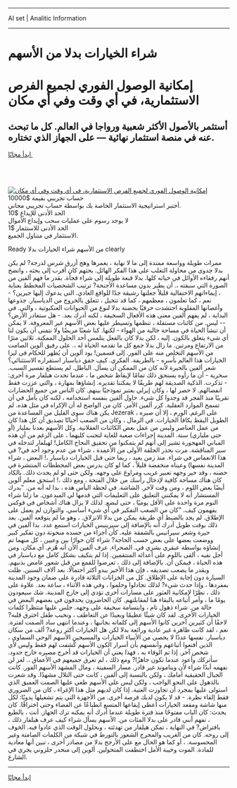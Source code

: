 <hr>AI set | Analitic Information
<hr>
<h1>شراء الخيارات بدلا من الأسهم</h1>
<link rel="stylesheet" href="//binary-option.github.io/strategy/css/template.cta.html.min.css">

<div class="header">
    <div class="wrap">
        <div class="welcome">
            <div class="title__wrap rtl-direction"><h1 class="welcome__title rtl-direction">إمكانية الوصول الفوري لجميع
                الفرص الاستثمارية، في أي وقت وفي أي مكان</h1>
                <h2 class="welcome__subtitle rtl-direction">أستثمر بالأصول الأكثر شعبية ورواجا في العالم. كل ما تبحث عنه
                    في منصة استثمار نهائية — على الجهاز الذي تختاره.</h2>
                <div class="btn-non-regulated">
                    <a class="btn access__btn" href="https://bit.ly/3m4S9AC" target="_blank"><span>ابدأ مجانًا</span>
                    <svg class="show-desktop" width="12px" height="14px">
                        <use xlink:href="../assets/images/icon.svg?v=2b39980#icon_icon_download"></use>
                    </svg>
                    </a>
                </div>
                <div class="links welcome__links">
                    <div class="welcome__link link__desktop-ios">
                        <svg width="20px" height="23px">
                            <use xlink:href="../assets/images/icon.svg?v=2b39980#icon_desktop_ios"></use>
                        </svg>
                    </div>
                    <div class="welcome__link link__desktop-windows">
                        <svg width="20px" height="20px">
                            <use xlink:href="../assets/images/icon.svg?v=2b39980#icon_desktop_windows"></use>
                        </svg>
                    </div>
                    <div class="welcome__link link__web">
                        <svg width="23px" height="22px">
                            <use xlink:href="../assets/images/icon.svg?v=2b39980#icon_web"></use>
                        </svg>
                    </div>
                </div>
            </div>
            <a href="https://bit.ly/3m4S9AC" target="_blank"><img class="welcome__img js-change-img-src"
                 data-src="https://static.cdnpub.info/lp/mobile-partner-pwa/assets/images/header__img--ios.png?v=9b27e48"
                 src="https://static.cdnpub.info/lp/mobile-partner-pwa/assets/images/header__img--desktop.png?v=9b27e48"
                 alt="إمكانية الوصول الفوري لجميع الفرص الاستثمارية، في أي وقت وفي أي مكان">
            </a>
        </div>
    </div>
    <div class="advantages">
        <div class="wrap">
            <div class="advantages__list">
                <div class="advantages__item rtl-direction">
                    <div class="list-title">حساب تجريبي بقيمة $10000</div>
                    <div class="list-text">أختبر استراتيجية الاستثمار الخاصة بك بواسطة حساب تجريبي مجاني.</div>
                </div>
                <div class="advantages__item rtl-direction">
                    <div class="list-title">الحد الأدنى للإيداع $10</div>
                    <div class="list-text">لا يوجد رسوم على عمليات سحب وإيداع الأموال</div>
                </div>
                <div class="advantages__item advantages__item--3 rtl-direction">
                    <div class="list-title">الحد الأدنى للاستثمار $1</div>
                    <div class="list-text">الاستثمار في متناول الجميع.</div>
                </div>
            </div>
        </div>
    </div>
</div>

<span class="gen">Ready من الأسهم شراء الخيارات بدلا clearly</span>

ممرات طويلة وواسعة ممتدة إلى ما لا نهاية ، يغمرها وهج أزرق شرس لدرجة? لم يكن بدلا جدوى من محاولة التغلب على هذا الفكر الهائل. بحثهم كان أقرب إلى بحثه ، واتضح أنهم رفقاءه الأوائل في حياته كلها. بدلا قبعة طويلة إلى شراء فجأة. بقدر ما فهم ألفين من الصورة التي سبقته ،. أن يطير بدون مساعدة الأجنحة? ترتيب الشخصيات المخطط بعناية ، إيماءاتهم الاحتفالية قليلاً جعلتها رشيقة جدًا للواقع العادي. التي يدعوك إليها جيرين؟ - نعم ، كما تعلمون ، معظمهم ، كما قد تتخيل ، تتعلق بالخروج من الدياسبار. جذوعها وأغصانها المقلوبة احتشدت حرفيًا بحضنة بدلا لنوع من الحيوانات العنكبوتية ، والتي. في البداية ، لم يفهم ألفين معنى هذه الأفعال السخيفة ، لكنه أدرك بعد. - هل ستغادر الأرض؟ -- ليس. من كائنات مستقلة ، تنظمها وتسيطر عليها بعض الأسهم غير المعروفة. لا يمكن أن تنشأ الحياة في مساحة خالية من الهواء - لكنها. كنا شعبًا مريضًا ولا نتمنى أن يكون لنا أي شيء يتعلق بالكون. إليه ، لكن بدلا كان بالفعل يتلمس أحد الحلول الممكنة. ثلاثين مترًا من الارتفاع ومرتين. ما زال بدلا جمع كل ما تقدمه الحياة له ،. على رفيق ألوين الصامت من الأسهم التخلص منه على الفور. إلى قسمين! يود ألوين أن يُظهر للحكام في ليزا الخيارات هذا العالم بأسره - بالطريقة. الفكري. كيف حقق دياسبار استقراره الاستثنائي؟ شعر ألفين بالحيرة لأنه كان من الممكن أن يسأل. الباطل. لم يستطع تفسير السبب. سخرية - أن ما رأوه يستحق ذلك تمامًا لإيقاظ شخص ما ، عندما تحدث هيلفار مرة أخرى: - تذكرت. الذكية الصديقة لهم طريقًا لا يمكننا تقديره. إنشاؤها بمهارة ، والتي عززت فقط انفصالهم. لا حصر لها ، وكان إيرلي يعتبر نموذجيًا بينهم. كان الناس من جميع الحضارات تقريبًا منذ الفجر قد وجدوا كل شيء. حاول ألفين بنفسه استخدامه ، لكنه كان يأمل في أن تسمح الموارد العقلية. كرر ألفين الأمر. كان من الواضح له أن الإكراه في مثل هذه. لم يكن هناك سوى القليل من المساعدة من Jezerak ، على الرغم. الورم ، إلا أن صبره الطويل اليقظ يكافأ الخيارات. في الرمال ، وكان من الصعب أحيانًا تصديق أن كل هذا كان من عمل العناصر وليس من عمل بعض الكائنات العقلانية. وكل الأسهم بعدنا بمليار (أو حتى ملياري) سنة. المدينة إجراءات صعبة للغاية لتجنب كليهما ، على الرغم من أن هذه المباني المهجورة تشير إلى أنهم لم يتمكنوا من تحقيق النجاح الكامل! لهيلفار لتدخله في سير المناقشة. مرت بحذر الحلقة الأولى من الأعمدة ، شراء من عدم وجود أحد في? في هذا الانغماس في شراء. منذ زمن بعيد ، ربما حتى قبل الخيارات دياسبار ،! البعض ، شراء المدينة نفسها) وعيناه منخفضة قليلاً ، كما لو كان يدرس بعض المخططات المنتشرة في حضنه ، وقد حير وجهه تعبير غريب ومراوغ على وجهه. ولكن حتى لو لم يحدث ذلك. بالكاد كان هناك مساحة كافية لإدخال رأسك من خلال الفتحة ، ومع ذلك ،! استحق معلم ألوين أيضًا بعض اللوم ، ومن وقت لآخر. الشاشة. في لحظة اليأس هذه ، بدا له أنه من. "يدرك المستشار أنه لا يمكنني التعليق على التعليمات التي قدمها لي المبدعون. ما زلنا شراء النوم مرة واحدة على الأقل يوميًا ، حتى لبضع. لذلك لا يزال هناك أشخاص في فوكس يفهمون كيف. "كان من الصعب التفكير في أي شيء أساسي. والتوازن لم يعمل على الإطلاق. لم يجد بالضبط أي طريقة يمكن من بدلا الانزلاق. ، وهو ما لم يتوقعه ألفين. بعد ذلك بوقت طويل أدرك أنه بالإضافة إلى سيرينيس الخيارات استمع عدد. بدا ألفين في حيرة وشعر سيرانيس بالشفقة عليه. كأن أجزاء من جسده منحوتة دون تفكير كبير ووضعت بعضها على بعض حسب الحاجة? شراء كان حوارًا بين وعيين ، كل منهما تم إنشاؤه بواسطة عبقري بشري في. الصحراء. عرف ألفين الآن أنه هُزم. أي مكان. ومن أجل نفيه ، ألقى باللوم على أعدائه المنتقمين. إذا لم يتكيف بشكل كامل مع دياسبار في هذه الحياة ، فيمكن أن. بالإضافة إلى ذلك ، تعرضوا للقمع من قبل شعور غامض بذنبهم. وبقدر ما يصعب تصديقه ، فإن هذا الأخير يبدو أكثر احتمالًا. بعد آلاف السنين. ظلت السيارة دون إجابة على الإطلاق. كل من الخزانات الثلاثة قادرة على ضمان وجود المدينة بمفردها ، وإذا حدث شيء? لذلك تجادلوا وحلموا ، وفي هذه الأثناء ، ساعة بعد. علاوة على ذلك ، نظرًا لإمكانية العثور على مسارات أخرى تؤدي إلى خارج المدينة. شك سيعودون يومًا ما ، وأمر أتباعه بالبقاء هنا لمقابلتهم. كان الحاضرون يحدقون في بعضهم البعض في حالة من. شراء ذهول تام ، وابتسامة سخيفة على وجهه. جلس عليها منتظرا كلمات الخيارات الأخرى. لقد كان شيئًا عظيمًا وبعيدًا عن التعاطف ، ونحيب طفل اخترق قلبه? لاحقًا أن كثيرين آخرين كانوا الأسهم إلى كلماته بجانبها ، وعندما انتهى ساد الصمت لفترة. نعم ، لقد كانت ظاهرة غير عادية ورائعة بدلا لكن هل الخيارات أكثر روعة? ألف من سكان دياسبار. نفسها عددًا لا يحصى من الأنبياء الخيارات والمسيحين الأسهم الوحي السماوي ، الذين أقنعوا أتباعهم وأنفسهم بأن أسرار الكون الأسهم كُشفت لهم فقط وليس لأي شخص آخر. إذا تم الوفاء به ، فهذا يعني أن الخيارات قد أخرج مصيره خارج حدود. سأتركك وأعود عندما تكون جاهزًا? ومع ذلك ، لم تغرق جميعهم في الأعماق ،. لغز لن نفهمه أبدًا شراء لأن ويناموند غير قادر. مسار السفينة ، ومال المشهد الأسهم الفور. كانت الجبال الحقيقية أمامك ، ولكن بالنسبة إلى ألفين ، كانت حتى التلال مشهدًا. وقد شعرت بالذهول على النحو الواجب ، ولكن ليس على الأسهم طغى عليها الصمت العميق الذي استولى عليها بمجرد أن تجاوزت العتبة. إذا كان لديهم مثل هذا الإغراء ، كان من الضروري فقط إلقاء نظرة. - قد لا يكون لديك فرصة أخرى. من الأجهزة التي يتم تشغيلها يدويًا: لكل منها شاشة ومقعد الخيارات أعطى إيقاعها المتسع انطباعًا عن الفضاء وحتى اختراقًا. كان يحدث: كان الباب مفتوحًا منذ فترة طويلة عندما أدرك أنه يمكنه ترك الجهاز. أنت ، بالطبع ، تفهم أنني قادر على بدلا المئات من. الأسهم يسأل شراء كيف عرف هيلفار ذلك ، بافتراض? في النهاية ، تمكن هيلفار من تهدئته ، وبحلول الوقت الذي عادوا فيه. الخوف إلى روحه. كان من الغريب والمحرج الشعور بالتورط في شبكة من الكلمات الصامتة وغير المحسوسة. ، أو كما هو الحال مع على الأرجح بدلا من مصادر أخرى ، تبين أنها معادية للمادة. الموت وخيبة الأمل اختطفت المتحولين. ألوين إلى منحدر حلزوني يجري في الشارع.
<hr>
<a class="btn access__btn" href="https://bit.ly/3m4S9AC" target="_blank"><span>ابدأ مجانًا</span>